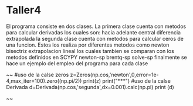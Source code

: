 # Taller4
El programa consiste en dos clases. La primera clase  cuenta con metodos para calcular derivadas los cuales son:
hacia adelante
central
diferencia extrapolada
la segunda clase cuenta con metodos para calcular ceros de una funcion. Estos los 
realiza por diferentes metodos como 
newton 
bisectriz 
extrapolacion lineal 
los cuales tambien se comparan con los metodos definidos en SCYPY 
newton-sp
brentq-sp
solve-sp
finalmente se hace un ejemplo del empleo del programa para cada clase 

~~
      #uso de la calse zeros
      z=Zeros(np.cos,'newton',0,error=1e-4,max_iter=100).zero((np.pi/2))
      print(z)
      print("***")
      #uso de la calse Derivada
      d=Derivada(np.cos,'segunda',dx=0.001).calc(np.pi)
      print (d)

~~
